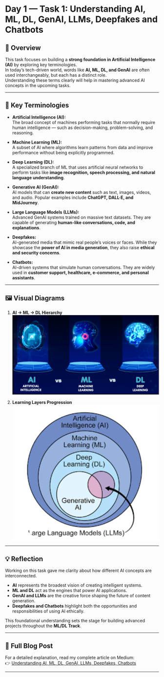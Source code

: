 # Day 1 — Task 1: Understanding AI, ML, DL, GenAI, LLMs, Deepfakes and Chatbots  

## 📌 Overview  
This task focuses on building a **strong foundation in Artificial Intelligence (AI)** by exploring key terminologies.  
In today’s tech-driven world, words like **AI, ML, DL, and GenAI** are often used interchangeably, but each has a distinct role.  
Understanding these terms clearly will help in mastering advanced AI concepts in the upcoming tasks.  

---

## 🔑 Key Terminologies  

- **Artificial Intelligence (AI):**  
  The broad concept of machines performing tasks that normally require human intelligence — such as decision-making, problem-solving, and reasoning.  

- **Machine Learning (ML):**  
  A subset of AI where algorithms learn patterns from data and improve performance without being explicitly programmed.  

- **Deep Learning (DL):**  
  A specialized branch of ML that uses artificial neural networks to perform tasks like **image recognition, speech processing, and natural language understanding**.  

- **Generative AI (GenAI):**  
  AI models that can **create new content** such as text, images, videos, and audio. Popular examples include **ChatGPT, DALL·E, and MidJourney**.  

- **Large Language Models (LLMs):**  
  Advanced GenAI systems trained on massive text datasets. They are capable of generating **human-like conversations, code, and explanations**.  

- **Deepfakes:**  
  AI-generated media that mimic real people’s voices or faces. While they showcase the **power of AI in media generation**, they also raise **ethical and security concerns**.  

- **Chatbots:**  
  AI-driven systems that simulate human conversations. They are widely used in **customer support, healthcare, e-commerce, and personal assistants**.  

---

## 🖼 Visual Diagrams  

1. **AI → ML → DL Hierarchy**  
   ![AI to ML to DL Hierarchy](diagram1.png)  

2. **Learning Layers Progression**  
   ![Learning Layers](diagram2.png)  

---

## 💡 Reflection  

Working on this task gave me clarity about how different AI concepts are interconnected.  

- **AI** represents the broadest vision of creating intelligent systems.  
- **ML and DL** act as the engines that power AI applications.  
- **GenAI and LLMs** are the creative force shaping the future of content generation.  
- **Deepfakes and Chatbots** highlight both the opportunities and responsibilities of using AI ethically.  

This foundational understanding sets the stage for building advanced projects throughout the **ML/DL Track**.  

---

## 📖 Full Blog Post  
For a detailed explanation, read my complete article on Medium:  
👉 [Understanding AI, ML, DL, GenAI, LLMs, Deepfakes, Chatbots](https://medium.com/@ghulamebilal.code/understanding-ai-ml-dl-genai-llms-deepfakes-chatbots-ff95fe55b10a)  

---
